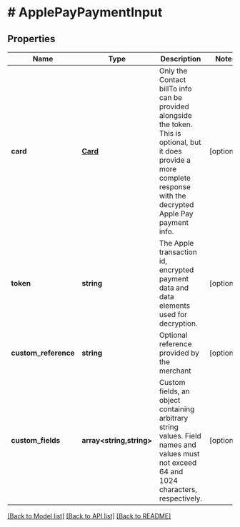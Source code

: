 # # ApplePayPaymentInput

## Properties

Name | Type | Description | Notes
------------ | ------------- | ------------- | -------------
**card** | [**Card**](Card.md) | Only the Contact billTo info can be provided alongside the token. This is optional, but it does provide a more complete response with the decrypted Apple Pay payment info. | [optional]
**token** | **string** | The Apple transaction id, encrypted payment data and data elements used for decryption. | [optional]
**custom_reference** | **string** | Optional reference provided by the merchant | [optional]
**custom_fields** | **array<string,string>** | Custom fields, an object containing arbitrary string values.  Field names and values must not exceed 64 and 1024 characters, respectively. | [optional]

[[Back to Model list]](../../README.md#models) [[Back to API list]](../../README.md#endpoints) [[Back to README]](../../README.md)
